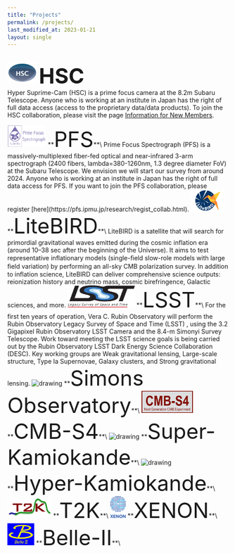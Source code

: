 ```yaml
---
title: "Projects"
permalink: /projects/
last_modified_at: 2023-01-21
layout: single
---
```


\
<img src="/_images/logo_hsc.jpg" alt="drawing" height="50"/>
**<font size="25">HSC</font>**\
Hyper Suprime-Cam (HSC) is a prime focus camera at the 8.2m Subaru Telescope. Anyone who is working at an institute in Japan has the right of full data access (access to the proprietary data/data products). To join the HSC collaboration, please visit the page [Information for New Members](https://hscsurvey.pbworks.com/w/page/19661930/FrontPage).

<img src="/_images/logo_pfs.png" alt="drawing" height="50"/> 
**<font size="25">PFS</font>**\
Prime Focus Spectrograph (PFS) is a massively-multiplexed fiber-fed optical and near-infrared 3-arm spectrograph (2400 fibers, lambda=380-1260nm, 1.3 degree diameter FoV) at the Subaru Telescope. We envision we will start our survey from around 2024. Anyone who is working at an institute in Japan has the right of full data access for PFS. If you want to join the PFS collaboration, please register [here](https://pfs.ipmu.jp/research/regist_collab.html).

<img src="/_images/logo_lb.png" alt="drawing" height="50"/>  
**<font size="25">LiteBIRD</font>**\
LiteBIRD is a satellite that will search for primordial gravitational waves emitted during the cosmic inflation era (around 10–38 sec after the beginning of the Universe). It aims to test representative inflationary models (single-ﬁeld slow-role models with large ﬁeld variation) by performing an all-sky CMB polarization survey. In addition to inflation science, LiteBIRD can deliver comprehensive science outputs: reionization history and neutrino mass, cosmic birefringence, Galactic sciences, and more.

<img src="/_images/logo_lsst.png" alt="drawing" height="50"/>
**<font size="25">LSST</font>**\
For the first ten years of operation, Vera C. Rubin Observatory will perform the Rubin Observatory Legacy Survey of Space and Time (LSST) , using the 3.2 Gigapixel Rubin Observatory LSST Camera and the 8.4-m Simonyi Survey Telescope. Work toward meeting the LSST science goals is being carried out by the Rubin Observatory LSST Dark Energy Science Collaboration (DESC). Key working groups are Weak gravitational lensing, Large-scale structure, Type Ia Supernovae, Galaxy clusters, and Strong gravitational lensing.

<img src="/_images/logo_so.png" alt="drawing" height="50"/>  
**<font size="25">Simons Observatory</font>**\

<img src="/_images/logo_cmbs4.png" alt="drawing" height="50"/>
**<font size="25">CMB-S4</font>**\

<img src="/_images/logo_sk.png" alt="drawing" height="50"/>  
**<font size="25">Super-Kamiokande</font>**\

<img src="/_images/logo_hk.png" alt="drawing" height="50"/>  
**<font size="25">Hyper-Kamiokande</font>**\

<img src="/_images/logo_t2k.png" alt="drawing" height="50"/>
**<font size="25">T2K</font>**\

<img src="/_images/logo_xenon.png" alt="drawing" height="50"/>
**<font size="25">XENON</font>**\

<img src="/_images/logo_belleII.png" alt="drawing" height="50"/>  
**<font size="25">Belle-II</font>**\


